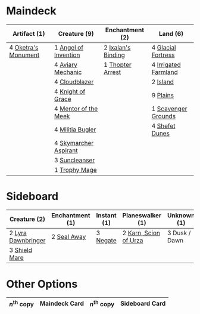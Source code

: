 
# Maindeck

|                                         Artifact (1)                                         |                                          Creature (9)                                          |                                       Enchantment (2)                                       |                                           Land (6)                                            |
|----------------------------------------------------------------------------------------------|------------------------------------------------------------------------------------------------|---------------------------------------------------------------------------------------------|-----------------------------------------------------------------------------------------------|
|4 [Oketra's Monument](http://gatherer.wizards.com/Pages/Card/Details.aspx?multiverseid=426935)|1 [Angel of Invention](http://gatherer.wizards.com/Pages/Card/Details.aspx?multiverseid=417577) |2 [Ixalan's Binding](http://gatherer.wizards.com/Pages/Card/Details.aspx?multiverseid=435168)|4 [Glacial Fortress](http://gatherer.wizards.com/Pages/Card/Details.aspx?multiverseid=435416)  |
|                                                                                              |4 [Aviary Mechanic](http://gatherer.wizards.com/Pages/Card/Details.aspx?multiverseid=417579)    |1 [Thopter Arrest](http://gatherer.wizards.com/Pages/Card/Details.aspx?multiverseid=423692)  |4 [Irrigated Farmland](http://gatherer.wizards.com/Pages/Card/Details.aspx?multiverseid=426947)|
|                                                                                              |4 [Cloudblazer](http://gatherer.wizards.com/Pages/Card/Details.aspx?multiverseid=442190)        |                                                                                             |2 [Island](http://gatherer.wizards.com/Pages/Card/Details.aspx?multiverseid=439602)            |
|                                                                                              |4 [Knight of Grace](http://gatherer.wizards.com/Pages/Card/Details.aspx?multiverseid=442911)    |                                                                                             |9 [Plains](http://gatherer.wizards.com/Pages/Card/Details.aspx?multiverseid=439601)            |
|                                                                                              |4 [Mentor of the Meek](http://gatherer.wizards.com/Pages/Card/Details.aspx?multiverseid=420686) |                                                                                             |1 [Scavenger Grounds](http://gatherer.wizards.com/Pages/Card/Details.aspx?multiverseid=430871) |
|                                                                                              |4 [Militia Bugler](http://gatherer.wizards.com/Pages/Card/Details.aspx?multiverseid=447165)     |                                                                                             |4 [Shefet Dunes](http://gatherer.wizards.com/Pages/Card/Details.aspx?multiverseid=430872)      |
|                                                                                              |4 [Skymarcher Aspirant](http://gatherer.wizards.com/Pages/Card/Details.aspx?multiverseid=439678)|                                                                                             |                                                                                               |
|                                                                                              |3 [Suncleanser](http://gatherer.wizards.com/Pages/Card/Details.aspx?multiverseid=447175)        |                                                                                             |                                                                                               |
|                                                                                              |1 [Trophy Mage](http://gatherer.wizards.com/Pages/Card/Details.aspx?multiverseid=442778)        |                                                                                             |                                                                                               |


# Sideboard

|                                        Creature (2)                                         |                                   Enchantment (1)                                    |                                   Instant (1)                                   |                                        Planeswalker (1)                                        | Unknown (1) |
|---------------------------------------------------------------------------------------------|--------------------------------------------------------------------------------------|---------------------------------------------------------------------------------|------------------------------------------------------------------------------------------------|-------------|
|2 [Lyra Dawnbringer](http://gatherer.wizards.com/Pages/Card/Details.aspx?multiverseid=442914)|2 [Seal Away](http://gatherer.wizards.com/Pages/Card/Details.aspx?multiverseid=442919)|3 [Negate](http://gatherer.wizards.com/Pages/Card/Details.aspx?multiverseid=None)|2 [Karn, Scion of Urza](http://gatherer.wizards.com/Pages/Card/Details.aspx?multiverseid=442889)|3 Dusk / Dawn|
|3 [Shield Mare](http://gatherer.wizards.com/Pages/Card/Details.aspx?multiverseid=447173)     |                                                                                      |                                                                                 |                                                                                                |             |


# Other Options

|*n*<sup>th</sup> copy|Maindeck Card|*n*<sup>th</sup> copy|Sideboard Card|
|---------------------|-------------|---------------------|--------------|

